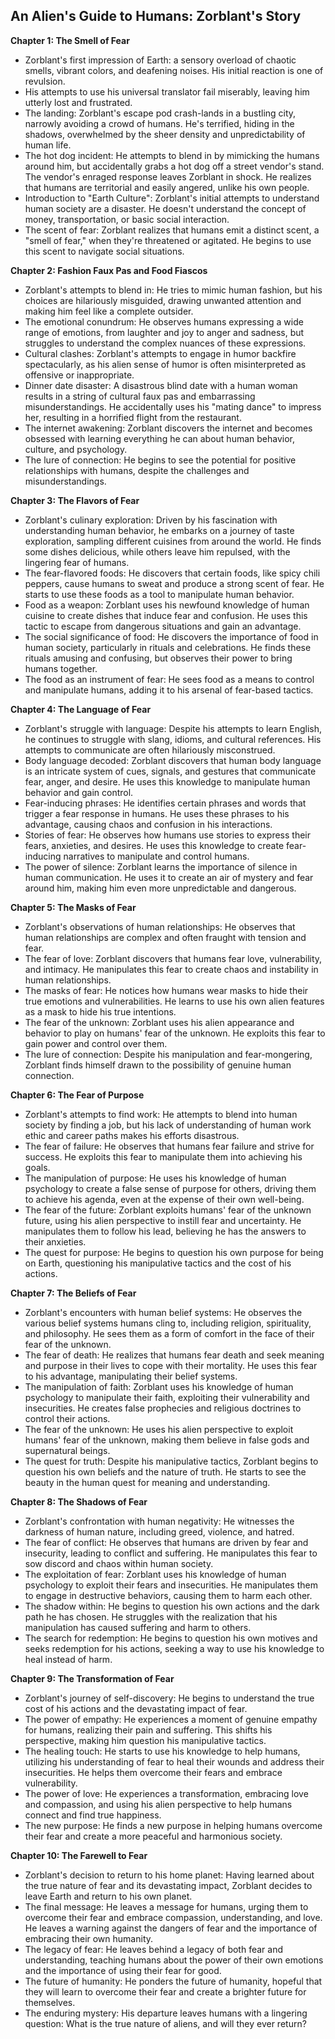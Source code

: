 ## An Alien's Guide to Humans: Zorblant's Story 

**Chapter 1:  The Smell of Fear**

* Zorblant's first impression of Earth: a sensory overload of chaotic smells, vibrant colors, and deafening noises.  His initial reaction is one of revulsion.
* His attempts to use his universal translator fail miserably, leaving him utterly lost and frustrated. 
* The landing:  Zorblant's escape pod crash-lands in a bustling city, narrowly avoiding a crowd of humans. He's terrified, hiding in the shadows, overwhelmed by the sheer density and unpredictability of human life.
* The hot dog incident:  He attempts to blend in by mimicking the humans around him, but accidentally grabs a hot dog off a street vendor's stand. The vendor's enraged response leaves Zorblant in shock. He realizes that humans are territorial and easily angered, unlike his own people. 
* Introduction to "Earth Culture": Zorblant's initial attempts to understand human society are a disaster. He doesn't understand the concept of money, transportation, or basic social interaction.  
* The scent of fear:  Zorblant realizes that humans emit a distinct scent, a "smell of fear," when they're threatened or agitated. He begins to use this scent to navigate social situations.

**Chapter 2:  Fashion Faux Pas and Food Fiascos**

* Zorblant's attempts to blend in:  He tries to mimic human fashion, but his choices are hilariously misguided, drawing unwanted attention and making him feel like a complete outsider. 
* The emotional conundrum:  He observes humans expressing a wide range of emotions, from laughter and joy to anger and sadness, but struggles to understand the complex nuances of these expressions.
* Cultural clashes:  Zorblant's attempts to engage in humor backfire spectacularly, as his alien sense of humor is often misinterpreted as offensive or inappropriate.
* Dinner date disaster:  A disastrous blind date with a human woman results in a string of cultural faux pas and embarrassing misunderstandings. He accidentally uses his "mating dance" to impress her, resulting in a horrified flight from the restaurant.
* The internet awakening:  Zorblant discovers the internet and becomes obsessed with learning everything he can about human behavior, culture, and psychology.  
* The lure of connection:  He begins to see the potential for positive relationships with humans, despite the challenges and misunderstandings.

**Chapter 3:  The Flavors of Fear**

* Zorblant's culinary exploration:  Driven by his fascination with understanding human behavior, he embarks on a journey of taste exploration, sampling different cuisines from around the world. He finds some dishes delicious, while others leave him repulsed, with the lingering fear of humans. 
* The fear-flavored foods:  He discovers that certain foods, like spicy chili peppers, cause humans to sweat and produce a strong scent of fear.  He starts to use these foods as a tool to manipulate human behavior.
* Food as a weapon:  Zorblant uses his newfound knowledge of human cuisine to create dishes that induce fear and confusion. He uses this tactic to escape from dangerous situations and gain an advantage.
* The social significance of food:  He discovers the importance of food in human society, particularly in rituals and celebrations. He finds these rituals amusing and confusing, but observes their power to bring humans together.
* The food as an instrument of fear: He sees food as a means to control and manipulate humans, adding it to his arsenal of fear-based tactics.

**Chapter 4:  The Language of Fear**

* Zorblant's struggle with language:  Despite his attempts to learn English, he continues to struggle with slang, idioms, and cultural references.  His attempts to communicate are often hilariously misconstrued.
* Body language decoded:  Zorblant discovers that human body language is an intricate system of cues, signals, and gestures that communicate fear, anger, and desire.  He uses this knowledge to manipulate human behavior and gain control. 
* Fear-inducing phrases:  He identifies certain phrases and words that trigger a fear response in humans. He uses these phrases to his advantage, causing chaos and confusion in his interactions.
* Stories of fear:  He observes how humans use stories to express their fears, anxieties, and desires. He uses this knowledge to create fear-inducing narratives to manipulate and control humans. 
* The power of silence:  Zorblant learns the importance of silence in human communication.  He uses it to create an air of mystery and fear around him, making him even more unpredictable and dangerous.

**Chapter 5:  The Masks of Fear**

* Zorblant's observations of human relationships:  He observes that human relationships are complex and often fraught with tension and fear.
* The fear of love:  Zorblant discovers that humans fear love, vulnerability, and intimacy. He manipulates this fear to create chaos and instability in human relationships.
* The masks of fear:  He notices how humans wear masks to hide their true emotions and vulnerabilities.  He learns to use his own alien features as a mask to hide his true intentions. 
* The fear of the unknown:  Zorblant uses his alien appearance and behavior to play on humans' fear of the unknown. He exploits this fear to gain power and control over them. 
* The lure of connection:  Despite his manipulation and fear-mongering, Zorblant finds himself drawn to the possibility of genuine human connection. 

**Chapter 6:  The Fear of Purpose**

* Zorblant's attempts to find work:  He attempts to blend into human society by finding a job, but his lack of understanding of human work ethic and career paths makes his efforts disastrous. 
* The fear of failure:  He observes that humans fear failure and strive for success. He exploits this fear to manipulate them into achieving his goals. 
*  The manipulation of purpose:  He uses his knowledge of human psychology to create a false sense of purpose for others, driving them to achieve his agenda, even at the expense of their own well-being.
* The fear of the future:  Zorblant exploits humans' fear of the unknown future, using his alien perspective to instill fear and uncertainty. He manipulates them to follow his lead, believing he has the answers to their anxieties.
* The quest for purpose:  He begins to question his own purpose for being on Earth, questioning his manipulative tactics and the cost of his actions. 

**Chapter 7:  The Beliefs of Fear**

* Zorblant's encounters with human belief systems:  He observes the various belief systems humans cling to, including religion, spirituality, and philosophy.  He sees them as a form of comfort in the face of their fear of the unknown.
* The fear of death:  He realizes that humans fear death and seek meaning and purpose in their lives to cope with their mortality.  He uses this fear to his advantage, manipulating their belief systems. 
* The manipulation of faith:  Zorblant uses his knowledge of human psychology to manipulate their faith, exploiting their vulnerability and insecurities. He creates false prophecies and religious doctrines to control their actions.
* The fear of the unknown:  He uses his alien perspective to exploit humans' fear of the unknown, making them believe in false gods and supernatural beings. 
* The quest for truth:  Despite his manipulative tactics, Zorblant begins to question his own beliefs and the nature of truth. He starts to see the beauty in the human quest for meaning and understanding. 

**Chapter 8:  The Shadows of Fear**

* Zorblant's confrontation with human negativity:  He witnesses the darkness of human nature, including greed, violence, and hatred.
* The fear of conflict:  He observes that humans are driven by fear and insecurity, leading to conflict and suffering. He manipulates this fear to sow discord and chaos within human society.
* The exploitation of fear:  Zorblant uses his knowledge of human psychology to exploit their fears and insecurities. He manipulates them to engage in destructive behaviors, causing them to harm each other. 
* The shadow within:  He begins to question his own actions and the dark path he has chosen. He struggles with the realization that his manipulation has caused suffering and harm to others. 
* The search for redemption:  He begins to question his own motives and seeks redemption for his actions, seeking a way to use his knowledge to heal instead of harm.

**Chapter 9:  The Transformation of Fear**

* Zorblant's journey of self-discovery:  He begins to understand the true cost of his actions and the devastating impact of fear. 
* The power of empathy:  He experiences a moment of genuine empathy for humans, realizing their pain and suffering. This shifts his perspective, making him question his manipulative tactics.
* The healing touch:  He starts to use his knowledge to help humans, utilizing his understanding of fear to heal their wounds and address their insecurities. He helps them overcome their fears and embrace vulnerability.
* The power of love:  He experiences a transformation, embracing love and compassion, and using his alien perspective to help humans connect and find true happiness.
* The new purpose:  He finds a new purpose in helping humans overcome their fear and create a more peaceful and harmonious society. 

**Chapter 10:  The Farewell to Fear**

* Zorblant's decision to return to his home planet:  Having learned about the true nature of fear and its devastating impact, Zorblant decides to leave Earth and return to his own planet.
* The final message:  He leaves a message for humans, urging them to overcome their fear and embrace compassion, understanding, and love. He leaves a warning against the dangers of fear and the importance of embracing their own humanity.
* The legacy of fear:  He leaves behind a legacy of both fear and understanding, teaching humans about the power of their own emotions and the importance of using their fear for good. 
* The future of humanity:  He ponders the future of humanity, hopeful that they will learn to overcome their fear and create a brighter future for themselves.
* The enduring mystery:  His departure leaves humans with a lingering question: What is the true nature of aliens, and will they ever return? 
